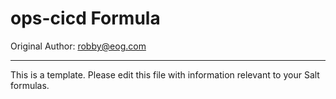 
ops-cicd Formula
===================

Original Author: robby@eog.com

* * *

This is a template.  Please edit this file with information relevant to your Salt formulas.

